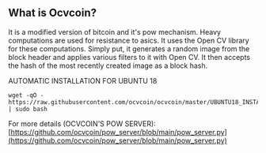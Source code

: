 What is Ocvcoin?
----------------

It is a modified version of bitcoin and it's pow mechanism. Heavy computations are used for resistance to asics. It uses the Open CV library for these computations. Simply put, it generates a random image from the block header and applies various filters to it with Open CV. It then accepts the hash of the most recently created image as a block hash.

AUTOMATIC INSTALLATION FOR UBUNTU 18

```
wget -qO - https://raw.githubusercontent.com/ocvcoin/ocvcoin/master/UBUNTU18_INSTALLER.sh | sudo bash

```


For more details (OCVCOIN'S POW SERVER):
[https://github.com/ocvcoin/pow_server/blob/main/pow_server.py](https://github.com/ocvcoin/pow_server/blob/main/pow_server.py)
